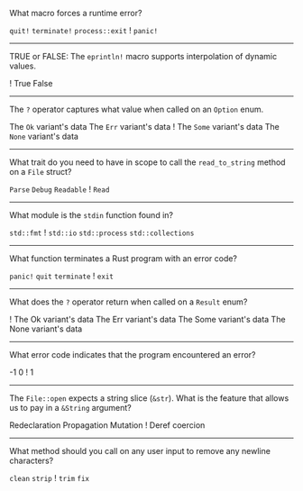 What macro forces a runtime error?

`quit!`
`terminate!`
`process::exit`
! `panic!`

---

TRUE or FALSE: The `eprintln!` macro supports interpolation of dynamic values.

! True
False

---

The `?` operator captures what value when called on an `Option` enum.

The `Ok` variant's data
The `Err` variant's data
! The `Some` variant's data
The `None` variant's data

---

What trait do you need to have in scope to call the `read_to_string` method on a `File` struct?

`Parse`
`Debug`
`Readable`
! `Read`

---

What module is the `stdin` function found in?

`std::fmt`
! `std::io`
`std::process`
`std::collections`

---

What function terminates a Rust program with an error code?

`panic!`
`quit`
`terminate`
! `exit`

---

What does the `?` operator return when called on a `Result` enum?

! The Ok variant's data
The Err variant's data
The Some variant's data
The None variant's data

---

What error code indicates that the program encountered an error?

-1
0
! 1

---

The `File::open` expects a string slice (`&str`). What is the feature that allows us to pay in a `&String` argument?

Redeclaration
Propagation
Mutation
! Deref coercion

---

What method should you call on any user input to remove any newline characters?

`clean`
`strip`
! `trim`
`fix`

